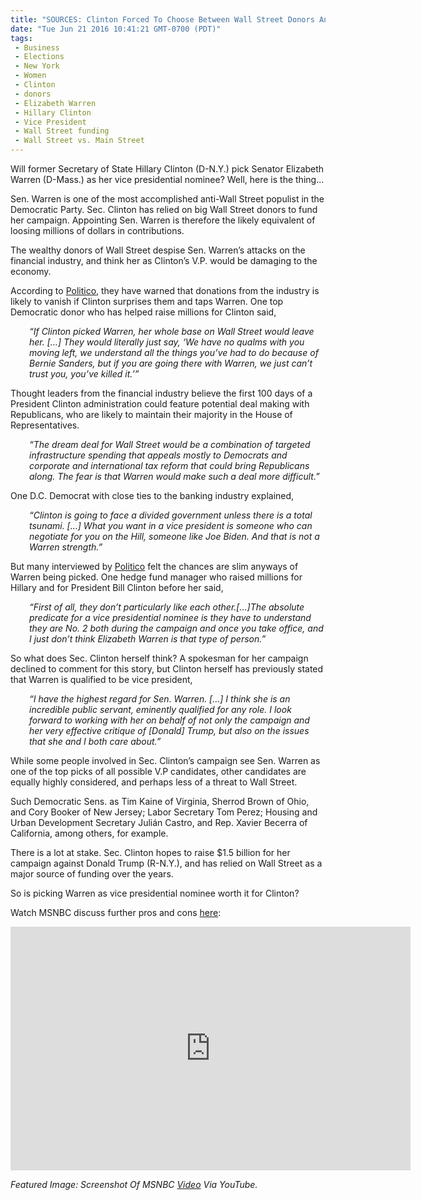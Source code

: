 ```yaml
---
title: "SOURCES: Clinton Forced To Choose Between Wall Street Donors And Elizabeth Warren"
date: "Tue Jun 21 2016 10:41:21 GMT-0700 (PDT)"
tags: 
 - Business
 - Elections
 - New York
 - Women
 - Clinton
 - donors
 - Elizabeth Warren
 - Hillary Clinton
 - Vice President
 - Wall Street funding
 - Wall Street vs. Main Street
---
```

<p><!-- Quick Adsense WordPress Plugin: http://quicksense.net/ --></p><p>Will former Secretary of State Hillary Clinton (D-N.Y.) pick Senator Elizabeth Warren (D-Mass.) as her vice presidential nominee? Well, here is the thing&#x2026;</p><p>Sen. Warren is one of the most accomplished anti-Wall Street populist in the Democratic Party. Sec. Clinton has relied on big Wall Street donors to fund her campaign. Appointing Sen. Warren is therefore the likely equivalent of loosing millions of dollars in contributions.</p><p>The wealthy donors of Wall Street despise Sen. Warren&#x2019;s attacks on the financial industry, and think her as Clinton&#x2019;s&#xA0;V.P. would be damaging to the economy.</p><p>According to <a href="http://www.politico.com/story/2016/06/elizabeth-warren-wall-street-vice-president-224489" onclick="__gaTracker(&apos;send&apos;, &apos;event&apos;, &apos;outbound-article&apos;, &apos;http://www.politico.com/story/2016/06/elizabeth-warren-wall-street-vice-president-224489&apos;, &apos;Politico&apos;);">Politico</a>, they have warned that donations from the industry is likely to vanish if Clinton surprises them and taps Warren. One top Democratic donor who has helped raise millions for Clinton said,</p><p style="padding-left: 30px;"><em>&#x201C;If Clinton picked Warren, her whole base on Wall Street would leave her. [&#x2026;] They would literally just say, &#x2018;We have no qualms with you moving left, we understand all the things you&#x2019;ve had to do because of Bernie Sanders, but if you are going there with Warren, we just can&#x2019;t trust you, you&#x2019;ve killed it.&#x2019;&#x201D;</em></p><p>Thought leaders from the financial industry believe the first 100 days of a President Clinton administration could feature potential deal making with Republicans, who are likely to maintain their majority in the House of Representatives.</p><p style="padding-left: 30px;"><em>&#x201C;The dream deal for Wall Street would be a combination of targeted infrastructure spending that appeals mostly to Democrats and corporate and international tax reform that could bring Republicans along. The fear is that Warren would make such a deal more difficult.&#x201D;</em></p><p>One D.C. Democrat with close ties to the banking industry explained,</p><p style="padding-left: 30px;"><em>&#x201C;Clinton is going to face a divided government unless there is a total tsunami. [&#x2026;] What you want in a vice president is someone who can negotiate for you on the Hill, someone like Joe Biden. And that is not a Warren strength.&#x201D;</em></p><p>But many interviewed by <a href="http://www.politico.com/story/2016/06/elizabeth-warren-wall-street-vice-president-224489" onclick="__gaTracker(&apos;send&apos;, &apos;event&apos;, &apos;outbound-article&apos;, &apos;http://www.politico.com/story/2016/06/elizabeth-warren-wall-street-vice-president-224489&apos;, &apos;Politico&apos;);">Politico</a> felt the chances are slim anyways of Warren being picked. One hedge fund manager who raised millions for Hillary and for President Bill Clinton before her said,</p><p style="padding-left: 30px;"><em>&#x201C;First of all, they don&#x2019;t particularly like each other.[&#x2026;]The absolute predicate for a vice presidential nominee is they have to understand they are No. 2 both during the campaign and once you take office, and I just don&#x2019;t think Elizabeth Warren is that type of person.&#x201D;</em></p><p>So what does Sec. Clinton herself think? A spokesman for her campaign declined to comment for this story, but Clinton herself has previously stated that Warren is qualified to be vice president,</p><p style="padding-left: 30px;"><em>&#x201C;I have the highest regard for Sen. Warren. [&#x2026;] I think she is an incredible public servant, eminently qualified for any role. I look forward to working with her on behalf of not only the campaign and her very effective critique of [Donald] Trump, but also on the issues that she and I both care about.&#x201D;</em></p><p>While some people involved in Sec. Clinton&#x2019;s campaign see Sen. Warren as one of the top picks of all&#xA0;possible V.P candidates, other candidates are equally highly considered, and perhaps less of a threat to Wall Street.</p><p><!-- Quick Adsense WordPress Plugin: http://quicksense.net/ --></p><p>Such Democratic Sens. as Tim Kaine of Virginia, Sherrod Brown of Ohio, and Cory Booker of New Jersey; Labor Secretary Tom Perez; Housing and Urban Development Secretary Juli&#xE1;n Castro, and Rep. Xavier Becerra of California, among others, for example.</p><p>There is a lot at stake. Sec. Clinton hopes to raise $1.5 billion for her campaign against Donald Trump (R-N.Y.), and has relied on Wall Street as a major source of funding over the years.</p><p>So is picking Warren as vice presidential nominee worth it for Clinton?</p><p>Watch MSNBC discuss further pros and cons <a href="https://www.youtube.com/watch?v=MiPJlIslHmY" onclick="__gaTracker(&apos;send&apos;, &apos;event&apos;, &apos;outbound-article&apos;, &apos;https://www.youtube.com/watch?v=MiPJlIslHmY&apos;, &apos;here&apos;);">here</a>:</p><p><span class="embed-youtube" style="text-align:center; display: block;"><iframe class="youtube-player" type="text/html" width="640" height="390" src="http://www.youtube.com/embed/MiPJlIslHmY?version=3&amp;rel=1&amp;fs=1&amp;autohide=2&amp;showsearch=0&amp;showinfo=1&amp;iv_load_policy=1&amp;wmode=transparent" allowfullscreen="true" style="border:0;"></iframe></span></p><p><em>Featured Image: Screenshot Of MSNBC&#xA0;<a href="http://Featured image from video. https://www.youtube.com/watch?v=Br6lHdTyblY" onclick="__gaTracker(&apos;send&apos;, &apos;event&apos;, &apos;outbound-article&apos;, &apos;http://Featured image from video. https://www.youtube.com/watch?v=Br6lHdTyblY&apos;, &apos;Video&apos;);">Video</a>&#xA0;Via YouTube.</em></p><div style="font-size:0px;height:0px;line-height:0px;margin:0;padding:0;clear:both"></div>